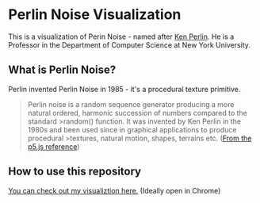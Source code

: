 # Perlin Noise Visualization

This is a visualization of Perin Noise - named after [Ken Perlin](https://en.wikipedia.org/wiki/Ken_Perlin). He is a Professor in the Department of Computer Science at New York University. 

## What is Perlin Noise?

Perlin invented Perlin Noise in 1985 - it's a procedural texture primitive. 

>Perlin noise is a random sequence generator producing a more natural ordered, harmonic succession of numbers compared to the standard >random() function. It was invented by Ken Perlin in the 1980s and been used since in graphical applications to produce procedural >textures, natural motion, shapes, terrains etc. ([From the p5.js reference](https://p5js.org/reference/#/p5/noise))

## How to use this repository

[You can check out my visualiztion here.](https://nilsde.github.io/Perlin-noise/) 
(Ideally open in Chrome)
